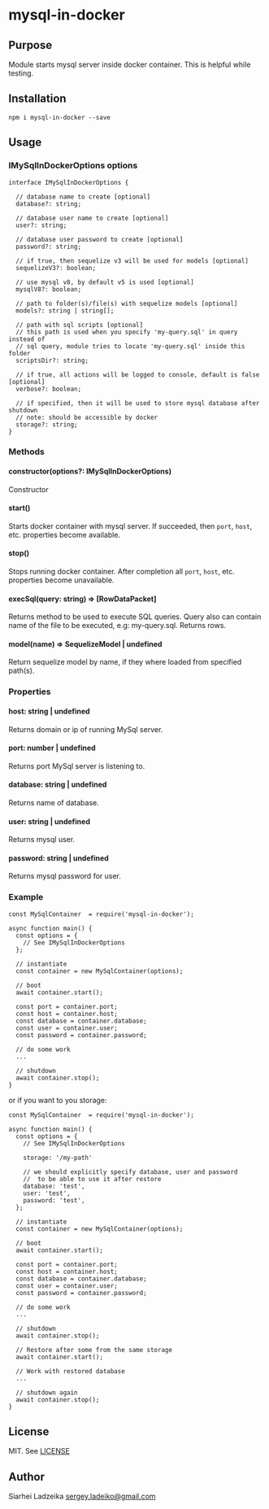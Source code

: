 # mysql-in-docker

## Purpose

Module starts mysql server inside docker container. This is helpful while testing.

## Installation

```
npm i mysql-in-docker --save
```

## Usage

### IMySqlInDockerOptions options

```
interface IMySqlInDockerOptions {

  // database name to create [optional]
  database?: string;

  // database user name to create [optional]
  user?: string;

  // database user password to create [optional]
  password?: string;

  // if true, then sequelize v3 will be used for models [optional]
  sequelizeV3?: boolean;

  // use mysql v8, by default v5 is used [optional]
  mysqlV8?: boolean;

  // path to folder(s)/file(s) with sequelize models [optional]
  models?: string | string[];

  // path with sql scripts [optional]
  // this path is used when you specify 'my-query.sql' in query instead of
  // sql query, module tries to locate 'my-query.sql' inside this folder
  scriptsDir?: string;

  // if true, all actions will be logged to console, default is false [optional]
  verbose?: boolean;

  // if specified, then it will be used to store mysql database after shutdown
  // note: should be accessible by docker
  storage?: string;
}
```

### Methods

#### constructor(options?: IMySqlInDockerOptions)
Constructor

#### start()

Starts docker container with mysql server.
If succeeded, then ```port```, ```host```, etc. properties become available.

#### stop()
Stops running docker container.
After completion all ```port```, ```host```, etc. properties become unavailable.

#### execSql(query: string) => \[RowDataPacket\]

Returns method to be used to execute SQL queries. Query also can contain
name of the file to be executed, e.g: my-query.sql. Returns rows.

#### model(name) => SequelizeModel | undefined

Return sequelize model by name, if they where loaded from specified path(s).

### Properties

#### host: string | undefined

Returns domain or ip of running MySql server.

#### port: number | undefined

Returns port MySql server is listening to.

#### database: string | undefined

Returns name of database.

#### user: string | undefined

Returns mysql user.

#### password: string | undefined

Returns mysql password for user.

### Example

```
const MySqlContainer  = require('mysql-in-docker');

async function main() {
  const options = {
    // See IMySqlInDockerOptions
  };

  // instantiate
  const container = new MySqlContainer(options);

  // boot
  await container.start();

  const port = container.port;
  const host = container.host;
  const database = container.database;
  const user = container.user;
  const password = container.password;

  // do some work
  ...

  // shutdown
  await container.stop();
}

```

or if you want to you storage:

```
const MySqlContainer  = require('mysql-in-docker');

async function main() {
  const options = {
    // See IMySqlInDockerOptions

    storage: '/my-path'

    // we should explicitly specify database, user and password
    //  to be able to use it after restore
    database: 'test',
    user: 'test',
    password: 'test',
  };

  // instantiate
  const container = new MySqlContainer(options);

  // boot
  await container.start();

  const port = container.port;
  const host = container.host;
  const database = container.database;
  const user = container.user;
  const password = container.password;

  // do some work
  ...

  // shutdown
  await container.stop();

  // Restore after some from the same storage
  await container.start();

  // Work with restored database
  ...

  // shutdown again
  await container.stop();
}

```

## License

MIT. See [LICENSE](LICENSE)

## Author

Siarhei Ladzeika <sergey.ladeiko@gmail.com>
